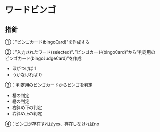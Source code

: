 # ワードビンゴ

## 指針
①："ビンゴカード(bingoCard)"を作成する

②：”入力されたワード(selected)”、”ビンゴカード(bingoCard)”から”判定用のビンゴカード(bingoJudgeCard)”を作成
- 印がつけば 1
- つかなければ 0

③： 判定用のビンゴカードからビンゴを判定
- 横の判定
- 縦の判定
- 右斜め下の判定
- 右斜め上の判定

④：ビンゴが存在すればyes、存在しなければno
